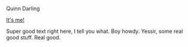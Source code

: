 Quinn Darling

[It's me!](https://static.cybre.space/media_attachments/files/004/033/967/original/01721607761c1fd4.jpg)

Super good text right here, I tell you what. Boy howdy. Yessir, some real good stuff. Real good.